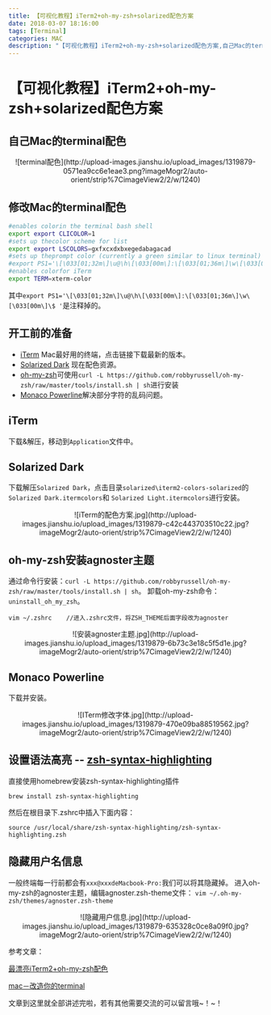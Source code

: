 ```yaml
---
title: 【可视化教程】iTerm2+oh-my-zsh+solarized配色方案
date: 2018-03-07 18:16:00
tags: [Terminal]
categories: MAC
description: "【可视化教程】iTerm2+oh-my-zsh+solarized配色方案,自己Mac的terminal配色。"
---
```


# 【可视化教程】iTerm2+oh-my-zsh+solarized配色方案

## 自己Mac的terminal配色

<center>![terminal配色](http://upload-images.jianshu.io/upload_images/1319879-0571ea9cc6e1eae3.png?imageMogr2/auto-orient/strip%7CimageView2/2/w/1240)</center>


## 修改Mac的terminal配色

```sh
#enables colorin the terminal bash shell
export export CLICOLOR=1
#sets up thecolor scheme for list
export export LSCOLORS=gxfxcxdxbxegedabagacad
#sets up theprompt color (currently a green similar to linux terminal)
#export PS1='\[\033[01;32m\]\u@\h\[\033[00m\]:\[\033[01;36m\]\w\[\033[00m\]\$ '
#enables colorfor iTerm 
export TERM=xterm-color
```
其中`export PS1='\[\033[01;32m\]\u@\h\[\033[00m\]:\[\033[01;36m\]\w\[\033[00m\]\$ '`是注释掉的。

## 开工前的准备
- [iTerm](https://link.jianshu.com/?t=http://www.iterm2.com/) Mac最好用的终端，点击链接下载最新的版本。
- [Solarized Dark](https://link.jianshu.com/?t=http://ethanschoonover.com/solarized) 现在配色资源。
- [oh-my-zsh](https://link.jianshu.com/?t=https://github.com/robbyrussell/oh-my-zsh)可使用`curl -L https://github.com/robbyrussell/oh-my-zsh/raw/master/tools/install.sh | sh`进行安装
- [Monaco Powerline](https://link.jianshu.com/?t=https://github.com/mneorr/powerline-fonts/blob/bfcb152306902c09b62be6e4a5eec7763e46d62d/Monaco/Monaco%20for%20Powerline.otf)解决部分字符的乱码问题。

## iTerm

下载&解压，移动到`Application`文件中。

## Solarized Dark

下载解压`Solarized Dark`，点击目录`solarized\iterm2-colors-solarized`的`Solarized Dark.itermcolors`和 `Solarized Light.itermcolors`进行安装。

<center>![iTerm的配色方案.jpg](http://upload-images.jianshu.io/upload_images/1319879-c42c443703510c22.jpg?imageMogr2/auto-orient/strip%7CimageView2/2/w/1240)</center>


## oh-my-zsh安装agnoster主题

通过命令行安装：`curl -L https://github.com/robbyrussell/oh-my-zsh/raw/master/tools/install.sh | sh`。
卸载oh-my-zsh命令：`uninstall_oh_my_zsh`。

```
vim ~/.zshrc    //进入.zshrc文件，将ZSH_THEME后面字段改为agnoster
```
<center>![安装agnoster主题.jpg](http://upload-images.jianshu.io/upload_images/1319879-6b73c3e18c5f5d1e.jpg?imageMogr2/auto-orient/strip%7CimageView2/2/w/1240)</center>




## Monaco Powerline

下载并安装。
<center>![ITerm修改字体.jpg](http://upload-images.jianshu.io/upload_images/1319879-470e09ba88519562.jpg?imageMogr2/auto-orient/strip%7CimageView2/2/w/1240)</center>


## 设置语法高亮 -- [zsh-syntax-highlighting](https://link.jianshu.com/?t=https://github.com/zsh-users/zsh-syntax-highlighting)

直接使用homebrew安装zsh-syntax-highlighting插件
```
brew install zsh-syntax-highlighting
```
然后在根目录下.zshrc中插入下面内容：
```
source /usr/local/share/zsh-syntax-highlighting/zsh-syntax-highlighting.zsh
```

## 隐藏用户名信息
一般终端每一行前都会有`xxx@xxxdeMacbook-Pro:`我们可以将其隐藏掉。
进入oh-my-zsh的agnoster主题，编辑agnoster.zsh-theme文件：
`vim ~/.oh-my-zsh/themes/agnoster.zsh-theme`

<center>![隐藏用户信息.jpg](http://upload-images.jianshu.io/upload_images/1319879-635328c0ce8a09f0.jpg?imageMogr2/auto-orient/strip%7CimageView2/2/w/1240)</center>


参考文章：

[最漂亮iTerm2+oh-my-zsh配色](https://www.jianshu.com/p/246b844f4449)

[mac－改造你的terminal](https://www.jianshu.com/p/bb1c97269b11)

文章到这里就全部讲述完啦，若有其他需要交流的可以留言哦~！~！